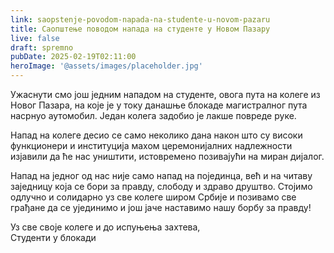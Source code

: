 ```yaml
---
link: saopstenje-povodom-napada-na-studente-u-novom-pazaru
title: Саопштење поводом напада на студенте у Новом Пазару
live: false
draft: spremno
pubDate: 2025-02-19T02:11:00
heroImage: '@assets/images/placeholder.jpg'
---
```

Ужаснути смо још једним нападом на студенте, овога пута на колеге из Новог Пазара, на које је у току данашње блокаде магистралног пута насрнуо аутомобил. Један колега задобио је лакше повреде руке.

Напад на колеге десио се само неколико дана након што су високи функционери и институција махом церемонијалних надлежности изјавили да ће нас уништити, истовремено позивајући на миран дијалог.

Напад на једног од нас није само напад на појединца, већ и на читаву заједницу која се бори за правду, слободу и здраво друштво. Стојимо одлучно и солидарно уз све колеге широм Србије и позивамо све грађане да се ујединимо и још јаче наставимо нашу борбу за правду! 

Уз све своје колеге и до испуњења захтева,  
Студенти у блокади

